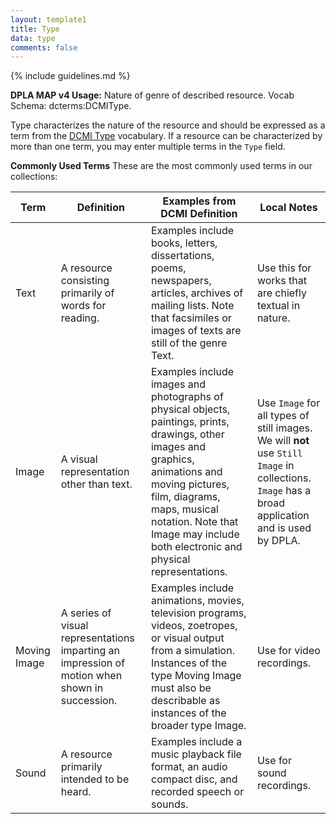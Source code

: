 ```yaml
---
layout: template1
title: Type
data: type
comments: false
---
```


{% include guidelines.md %}

**DPLA MAP v4 Usage:** Nature of genre of described resource. Vocab Schema: dcterms:DCMIType.

Type characterizes the nature of the resource and should be expressed as a term from the [DCMI Type](http://dublincore.org/documents/2012/06/14/dcmi-terms/?v=dcmitype#H7) vocabulary. If a resource can be characterized by more than one term, you may enter multiple terms in the `Type` field.

__Commonly Used Terms__
These are the most commonly used terms in our collections:

Term | Definition | Examples from DCMI Definition | Local Notes
-----|------------|------------------|------------
Text | A resource consisting primarily of words for reading. | Examples include books, letters, dissertations, poems, newspapers, articles, archives of mailing lists. Note that facsimiles or images of texts are still of the genre Text.| Use this for works that are chiefly textual in nature.
Image | A visual representation other than text. | Examples include images and photographs of physical objects, paintings, prints, drawings, other images and graphics, animations and moving pictures, film, diagrams, maps, musical notation. Note that Image may include both electronic and physical representations. | Use `Image` for all types of still images. We will **not** use `Still Image` in collections. `Image` has a broad application and is used by DPLA.
Moving Image | A series of visual representations imparting an impression of motion when shown in succession. | Examples include animations, movies, television programs, videos, zoetropes, or visual output from a simulation. Instances of the type Moving Image must also be describable as instances of the broader type Image. | Use for video recordings.
Sound | A resource primarily intended to be heard. | Examples include a music playback file format, an audio compact disc, and recorded speech or sounds. | Use for sound recordings.

